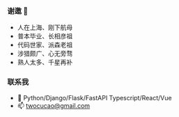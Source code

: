### 谢邀 👋

- 人在上海、刚下航母
- 普本毕业、长相彦祖
- 代码世家、派森老祖
- 涉猎颇广、心无旁骛
- 熟人太多、千星再补

### 联系我

- 🔭 Python/Django/Flask/FastAPI Typescript/React/Vue
- 📫 twocucao@gmail.com

